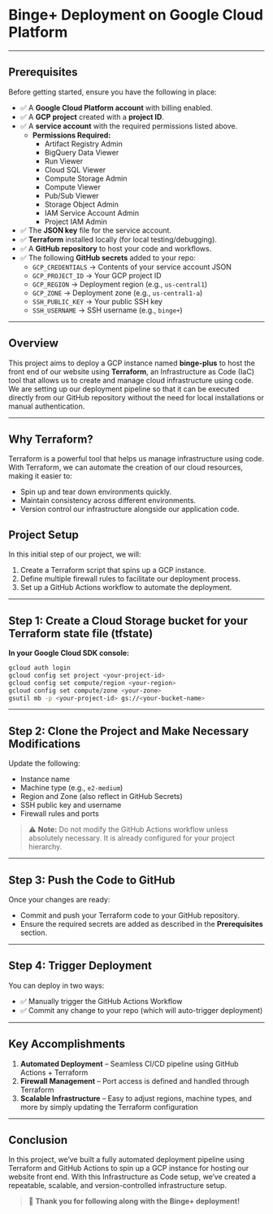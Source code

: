 # Binge+ Deployment on Google Cloud Platform

---

## Prerequisites

Before getting started, ensure you have the following in place:

- ✅ A **Google Cloud Platform account** with billing enabled.
- ✅ A **GCP project** created with a **project ID**.
- ✅ A **service account** with the required permissions listed above.
  - **Permissions Required:**  
    - Artifact Registry Admin  
    - BigQuery Data Viewer  
    - Run Viewer  
    - Cloud SQL Viewer  
    - Compute Storage Admin  
    - Compute Viewer  
    - Pub/Sub Viewer  
    - Storage Object Admin  
    - IAM Service Account Admin
    - Project IAM Admin
- ✅ The **JSON key** file for the service account.
- ✅ **Terraform** installed locally (for local testing/debugging).
- ✅ A **GitHub repository** to host your code and workflows.
- ✅ The following **GitHub secrets** added to your repo:
  - `GCP_CREDENTIALS` → Contents of your service account JSON
  - `GCP_PROJECT_ID` → Your GCP project ID
  - `GCP_REGION` → Deployment region (e.g., `us-central1`)
  - `GCP_ZONE` → Deployment zone (e.g., `us-central1-a`)
  - `SSH_PUBLIC_KEY` → Your public SSH key
  - `SSH_USERNAME` → SSH username (e.g., `binge+`)

---


## Overview

This project aims to deploy a GCP instance named **binge-plus** to host the front end of our website using **Terraform**, an Infrastructure as Code (IaC) tool that allows us to create and manage cloud infrastructure using code. We are setting up our deployment pipeline so that it can be executed directly from our GitHub repository without the need for local installations or manual authentication.

---

## Why Terraform?

Terraform is a powerful tool that helps us manage infrastructure using code. With Terraform, we can automate the creation of our cloud resources, making it easier to:

- Spin up and tear down environments quickly.  
- Maintain consistency across different environments.  
- Version control our infrastructure alongside our application code.

## Project Setup

In this initial step of our project, we will:

1. Create a Terraform script that spins up a GCP instance.  
2. Define multiple firewall rules to facilitate our deployment process.  
3. Set up a GitHub Actions workflow to automate the deployment.

---

## Step 1: Create a Cloud Storage bucket for your Terraform state file (tfstate)

**In your Google Cloud SDK console:**

```bash
gcloud auth login
gcloud config set project <your-project-id>
gcloud config set compute/region <your-region>
gcloud config set compute/zone <your-zone>
gsutil mb -p <your-project-id> gs://<your-bucket-name>
```

---

## Step 2: Clone the Project and Make Necessary Modifications

Update the following:

- Instance name  
- Machine type (e.g., `e2-medium`)  
- Region and Zone (also reflect in GitHub Secrets)  
- SSH public key and username  
- Firewall rules and ports

> ⚠️ **Note:** Do not modify the GitHub Actions workflow unless absolutely necessary. It is already configured for your project hierarchy.

---

## Step 3: Push the Code to GitHub

Once your changes are ready:

- Commit and push your Terraform code to your GitHub repository.  
- Ensure the required secrets are added as described in the **Prerequisites** section.

---

## Step 4: Trigger Deployment

You can deploy in two ways:

- ✅ Manually trigger the GitHub Actions Workflow  
- ✅ Commit any change to your repo (which will auto-trigger deployment)

---

## Key Accomplishments

1. **Automated Deployment** – Seamless CI/CD pipeline using GitHub Actions + Terraform  
2. **Firewall Management** – Port access is defined and handled through Terraform  
3. **Scalable Infrastructure** – Easy to adjust regions, machine types, and more by simply updating the Terraform configuration

---

## Conclusion

In this project, we’ve built a fully automated deployment pipeline using Terraform and GitHub Actions to spin up a GCP instance for hosting our website front end. With this Infrastructure as Code setup, we’ve created a repeatable, scalable, and version-controlled infrastructure setup.

> 🎉 **Thank you for following along with the Binge+ deployment!**
